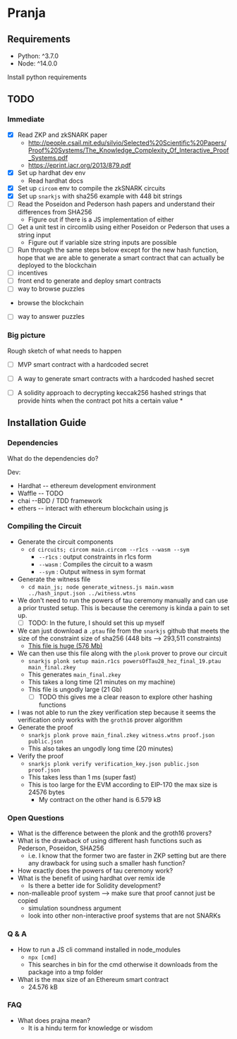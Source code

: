 # Pranja

## Requirements

* Python: ^3.7.0
* Node: ^14.0.0

Install python requirements

## TODO

### Immediate

- [x] Read ZKP and zkSNARK paper
  * http://people.csail.mit.edu/silvio/Selected%20Scientific%20Papers/Proof%20Systems/The_Knowledge_Complexity_Of_Interactive_Proof_Systems.pdf
  * https://eprint.iacr.org/2013/879.pdf
- [x] Set up hardhat dev env
  * Read hardhat docs
- [x] Set up `circom` env to compile the zkSNARK circuits
- [x] Set up `snarkjs` with sha256 example with 448 bit strings
- [ ] Read the Poseidon and Pederson hash papers and understand their
differences from SHA256
  * Figure out if there is a JS implementation of either
- [ ] Get a unit test in circomlib using either Poseidon or Pederson that uses
a string input
  * Figure out if variable size string inputs are possible
- [ ] Run through the same steps below except for the new hash function, hope
that we are able to generate a smart contract that can actually be deployed to
the blockchain
- [ ] incentives
- [ ] front end to generate and deploy smart contracts
- [ ] way to browse puzzles
 * browse the blockchain
- [ ] way to answer puzzles

### Big picture

Rough sketch of what needs to happen

- [ ] MVP smart contract with a hardcoded secret
- [ ] A way to generate smart contracts with a hardcoded hashed secret
- [ ] A solidity approach to decrypting keccak256 hashed strings that provide
hints when the contract pot hits a certain value
  *


## Installation Guide

### Dependencies

What do the dependencies do?

Dev:

* Hardhat -- ethereum development environment
* Waffle -- TODO
* chai --BDD / TDD framework
* ethers -- interact with ethereum blockchain using js

### Compiling the Circuit

* Generate the circuit components
  * `cd circuits; circom main.circom --r1cs --wasm --sym`
    * `--r1cs` : output constraints in r1cs form
    * `--wasm` : Compiles the circuit to a wasm
    * `--sym` : Output witness in sym format
* Generate the witness file
  * `cd main_js; node generate_witness.js main.wasm ../hash_input.json ../witness.wtns`
* We don't need to run the powers of tau ceremony manually and can use a prior
trusted setup. This is because the ceremony is kinda a pain to set up.
  - [ ] TODO: In the future, I should set this up myself
* We can just download a `.ptau` file from the `snarkjs` github that meets the
size of the constraint size of sha256 (448 bits --> 293,511 constraints)
  * [This file is huge (576 Mb)](https://hermez.s3-eu-west-1.amazonaws.com/powersOfTau28_hez_final_19.ptau)
* We can then use this file along with the `plonk` prover to prove our circuit
  * `snarkjs plonk setup main.r1cs powersOfTau28_hez_final_19.ptau main_final.zkey`
  * This generates `main_final.zkey`
  * This takes a long time (21 minutes on my machine)
  * This file is ungodly large (21 Gb)
    - [ ] TODO this gives me a clear reason to explore other hashing functions
* I was not able to run the zkey verification step because it seems the
verification only works with the `groth16` prover algorithm
* Generate the proof
  * `snarkjs plonk prove main_final.zkey witness.wtns proof.json public.json`
  * This also takes an ungodly long time (20 minutes)
* Verify the proof
  * `snarkjs plonk verify verification_key.json public.json proof.json`
  * This takes less than 1 ms (super fast)
  * This is too large for the EVM according to EIP-170 the max size is 24576
  bytes
    * My contract on the other hand is 6.579 kB

### Open Questions

- What is the difference between the plonk and the groth16 provers?
- What is the drawback of using different hash functions such as Pederson,
Poseidon, SHA256
  - i.e. I know that the former two are faster in ZKP setting but are there any
  drawback for using such a smaller hash function?
- How exactly does the powers of tau ceremony work?
- What is the benefit of using hardhat over remix ide
  - Is there a better ide for Solidity development?
- non-malleable proof system --> make sure that proof cannot just be copied
  - simulation soundness argument
  - look into other non-interactive proof systems that are not SNARKs

### Q & A

- How to run a JS cli command installed in node_modules
  - `npx [cmd]`
  - This searches in bin for the cmd otherwise it downloads from the package
  into a tmp folder
- What is the max size of an Ethereum smart contract
  - 24.576 kB

### FAQ

- What does prajna mean?
  - It is a hindu term for knowledge or wisdom
